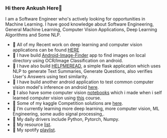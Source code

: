 ### Hi there Ankush Here👋

I am a Software Engineer who's actively looking for opportunities in Machine Learning. I have good knowledge about Software Engineering, General Machine Learning, Computer Vision Applications, Deep Learning Algorithms and Some NLP.

- 🔭 All of my Recent work on deep learning and computer vision applications can be found [HERE](https://github.com/Anku5hk/The_ML_Workflow/)
- 🔭 I have build [Android-Image-Finder](https://github.com/Anku5hk/Image-Finder-Android) app to find images on local directory using OCR/Image Classification on android.
- 🔭 I have also build [HELPMEREAD](https://github.com/Anku5hk/Help-Me-Read), a simple flask application which uses NLP to generate Text Summaries, Generate Questions, also verifies User's Answers using text similarity.
- 🔭 I have build another android application to test common computer vision model's inference on android [here](https://github.com/Anku5hk/Android-Model-Tester).
- 🔭 I also have some computer vision [notebooks](https://github.com/Anku5hk/The_ML_Workflow/tree/master/Image%20processing) which i made when i self learned computer vision using [this](http://www.cs.ucf.edu/courses/cap6411/cap5415/) course.
- 🔭 Some of my kaggle Competition solutions are [here](https://github.com/Anku5hk/The_ML_Workflow/tree/master/Kaggle%20competitions%20solutions).
- 🌱 I’m currently learning more deep learning, more computer vision, ML Engineering, some audio signal processing,.
- 🔭 My daily drivers include Python, Pytorch, Numpy.
- 📃 My resource [list](https://github.com/Anku5hk/The_ML_Workflow/blob/master/my_resources_list.md).
- 🎵 My spotify [playlist]().

